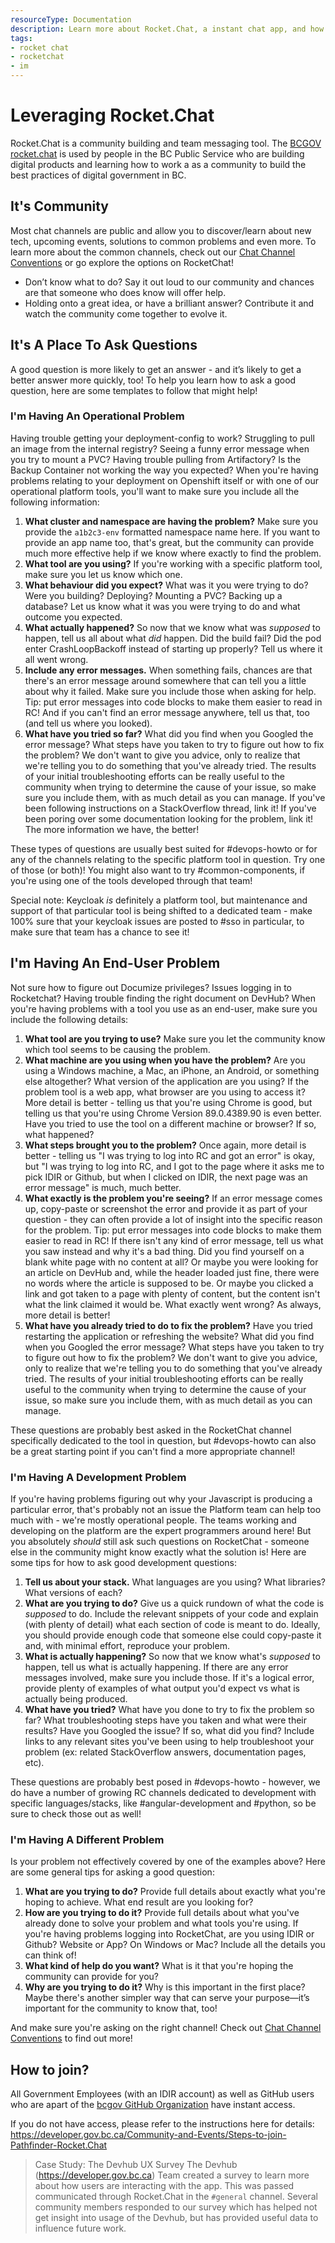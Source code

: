 ```yaml
---
resourceType: Documentation
description: Learn more about Rocket.Chat, a instant chat app, and how you can use it in your day to day work
tags:
- rocket chat
- rocketchat
- im
---
```


# Leveraging Rocket.Chat

Rocket.Chat is a community building and team messaging tool. The [BCGOV rocket.chat](https://chat.developer.gov.bc.ca) is used by people in the BC Public Service who are building digital products and learning how to work a as a community to build the best practices of digital government in BC.

## It's Community

Most chat channels are public and allow you to discover/learn about new tech, upcoming events, solutions to common problems and even more. 
To learn more about the common channels, check out our [Chat Channel Conventions](https://developer.gov.bc.ca/topic/featured/Chat-Channel-Conventions) or go explore the options on RocketChat!

* Don’t know what to do? Say it out loud to our community and chances are that someone who does know will offer help.
* Holding onto a great idea, or have a brilliant answer? Contribute it and watch the community come together to evolve it.  

## It's A Place To Ask Questions

A good question is more likely to get an answer - and it’s likely to get a better answer more quickly, too! To help you learn how to ask a good question, here are some templates to follow that might help!

### I'm Having An Operational Problem

Having trouble getting your deployment-config to work? Struggling to pull an image from the internal registry? Seeing a funny error message when you try to mount a PVC? Having trouble pulling from Artifactory? Is the Backup Container not working the way you expected? When you're having problems relating to your deployment on Openshift itself or with one of our operational platform tools, you'll want to make sure you include all the following information:

1. **What cluster and namespace are having the problem?** Make sure you provide the `a1b2c3-env` formatted namespace name here. If you want to provide an app name too, that's great, but the community can provide much more effective help if we know where exactly to find the problem.
1. **What tool are you using?** If you're working with a specific platform tool, make sure you let us know which one. 
1. **What behaviour did you expect?** What was it you were trying to do? Were you building? Deploying? Mounting a PVC? Backing up a database? Let us know what it was you were trying to do and what outcome you expected.
1. **What actually happened?** So now that we know what was *supposed* to happen, tell us all about what *did* happen. Did the build fail? Did the pod enter CrashLoopBackoff instead of starting up properly? Tell us where it all went wrong.
1. **Include any error messages.** When something fails, chances are that there's an error message around somewhere that can tell you a little about why it failed. Make sure you include those when asking for help. Tip: put error messages into code blocks to make them easier to read in RC! And if you can't find an error message anywhere, tell us that, too (and tell us where you looked).
1. **What have you tried so far?** What did you find when you Googled the error message? What steps have you taken to try to figure out how to fix the problem? We don't want to give you advice, only to realize that we're telling you to do something that you've already tried. The results of your initial troubleshooting efforts can be really useful to the community when trying to determine the cause of your issue, so make sure you include them, with as much detail as you can manage. If you've been following instructions on a StackOverflow thread, link it! If you've been poring over some documentation looking for the problem, link it! The more information we have, the better!

These types of questions are usually best suited for #devops-howto or for any of the channels relating to the specific platform tool in question. Try one of those (or both)! You might also want to try #common-components, if you're using one of the tools developed through that team!

Special note: Keycloak *is* definitely a platform tool, but maintenance and support of that particular tool is being shifted to a dedicated team - make 100% sure that your keycloak issues are posted to #sso in particular, to make sure that team has a chance to see it!

## I'm Having An End-User Problem

Not sure how to figure out Documize privileges? Issues logging in to Rocketchat? Having trouble finding the right document on DevHub? When you're having problems with a tool you use as an end-user, make sure you include the following details:

1. **What tool are you trying to use?** Make sure you let the community know which tool seems to be causing the problem.
1. **What machine are you using when you have the problem?** Are you using a Windows machine, a Mac, an iPhone, an Android, or something else altogether? What version of the application are you using? If the problem tool is a web app, what browser are you using to access it? More detail is better - telling us that you're using Chrome is good, but telling us that you're using Chrome Version 89.0.4389.90 is even better. Have you tried to use the tool on a different machine or browser? If so, what happened?
1. **What steps brought you to the problem?** Once again, more detail is better - telling us "I was trying to log into RC and got an error" is okay, but "I was trying to log into RC, and I got to the page where it asks me to pick IDIR or Github, but when I clicked on IDIR, the next page was an error message" is much, much better.
1. **What exactly is the problem you're seeing?** If an error message comes up, copy-paste or screenshot the error and provide it as part of your question - they can often provide a lot of insight into the specific reason for the problem. Tip: put error messages into code blocks to make them easier to read in RC! If there isn't any kind of error message, tell us what you saw instead and why it's a bad thing. Did you find yourself on a blank white page with no content at all? Or maybe you were looking for an article on DevHub and, while the header loaded just fine, there were no words where the article is supposed to be. Or maybe you clicked a link and got taken to a page with plenty of content, but the content isn't what the link claimed it would be. What exactly went wrong? As always, more detail is better!
1. **What have you already tried to do to fix the problem?** Have you tried restarting the application or refreshing the website? What did you find when you Googled the error message? What steps have you taken to try to figure out how to fix the problem? We don't want to give you advice, only to realize that we're telling you to do something that you've already tried. The results of your initial troubleshooting efforts can be really useful to the community when trying to determine the cause of your issue, so make sure you include them, with as much detail as you can manage. 

These questions are probably best asked in the RocketChat channel specifically dedicated to the tool in question, but #devops-howto can also be a great starting point if you can't find a more appropriate channel!

### I'm Having A Development Problem

If you're having problems figuring out why your Javascript is producing a particular error, that's probably not an issue the Platform team can help too much with - we're mostly operational people. The teams working and developing on the platform are the expert programmers around here! But you absolutely *should* still ask such questions on RocketChat - someone else in the community might know exactly what the solution is! Here are some tips for how to ask good development questions:

1. **Tell us about your stack.** What languages are you using? What libraries? What versions of each?
1. **What are you trying to do?** Give us a quick rundown of what the code is *supposed* to do. Include the relevant snippets of your code and explain (with plenty of detail) what each section of code is meant to do. Ideally, you should provide enough code that someone else could copy-paste it and, with minimal effort, reproduce your problem.
1. **What is actually happening?** So now that we know what's *supposed* to happen, tell us what is actually happening. If there are any error messages involved, make sure you include those. If it's a logical error, provide plenty of examples of what output you'd expect vs what is actually being produced. 
1. **What have you tried?** What have you done to try to fix the problem so far? What troubleshooting steps have you taken and what were their results? Have you Googled the issue? If so, what did you find? Include links to any relevant sites you've been using to help troubleshoot your problem (ex: related StackOverflow answers, documentation pages, etc). 

These questions are probably best posed in #devops-howto - however, we do have a number of growing RC channels dedicated to development with specific languages/stacks, like #angular-development and #python, so be sure to check those out as well!

### I'm Having A Different Problem

Is your problem not effectively covered by one of the examples above? Here are some general tips for asking a good question:

1. **What are you trying to do?** Provide full details about exactly what you're hoping to achieve. What end result are you looking for?
2. **How are you trying to do it?** Provide full details about what you've already done to solve your problem and what tools you're using. If you're having problems logging into RocketChat, are you using IDIR or Github? Website or App? On Windows or Mac? Include all the details you can think of!
3. **What kind of help do you want?** What is it that you're hoping the community can provide for you?
4. **Why are you trying to do it?** Why is this important in the first place? Maybe there's another simpler way that can serve your purpose—it’s important for the community to know that, too!

And make sure you're asking on the right channel! Check out [Chat Channel Conventions](https://developer.gov.bc.ca/topic/featured/Chat-Channel-Conventions) to find out more!

## How to join?

All Government Employees (with an IDIR account) as well as GitHub users who are apart of the [bcgov GitHub Organization](https://github.com/bcgov) have instant access.

If you do not have access, please refer to the instructions here for details: https://developer.gov.bc.ca/Community-and-Events/Steps-to-join-Pathfinder-Rocket.Chat


> Case Study: The Devhub UX Survey
The Devhub (https://developer.gov.bc.ca) Team created a survey to learn more about how users are interacting with the app.
This was passed communicated through Rocket.Chat in the `#general` channel. Several community members responded to our survey which
has helped not get insight into usage of the Devhub, but has provided useful data to influence future work.
